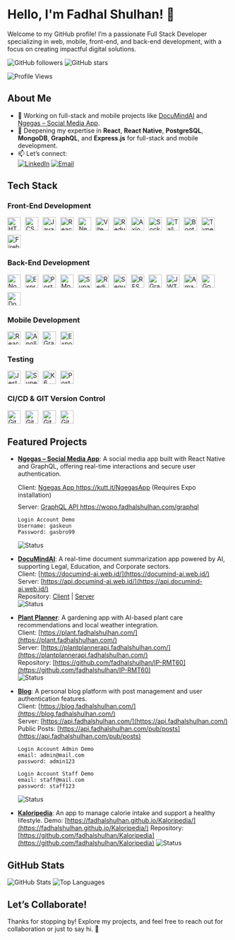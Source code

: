 # Hello, I'm Fadhal Shulhan! 👋

Welcome to my GitHub profile! I’m a passionate Full Stack Developer specializing in web, mobile, front-end, and back-end development, with a focus on creating impactful digital solutions.

![GitHub followers](https://img.shields.io/github/followers/fadhalshulhan?label=Followers&style=social) ![GitHub stars](https://img.shields.io/github/stars/fadhalshulhan?label=Stars&style=social)

![Profile Views](https://komarev.com/ghpvc/?username=fadhalshulhan&style=for-the-badge)

## About Me

- 🔭 Working on full-stack and mobile projects like [DocuMindAI](https://documind-ai.web.id/) and [Ngegas – Social Media App](https://kutt.it/NgegasApp).
- 🌱 Deepening my expertise in **React**, **React Native**, **PostgreSQL**, **MongoDB**, **GraphQL**, and **Express.js** for full-stack and mobile development.
- 📫 Let’s connect:  
  [![LinkedIn](https://img.shields.io/badge/linkedin-%230077B5.svg?style=for-the-badge&logo=linkedin&logoColor=white)](https://www.linkedin.com/in/fadhalshulhan) [![Email](https://img.shields.io/badge/Gmail-D14836?style=for-the-badge&logo=gmail&logoColor=white)](mailto:fadhalshulhan@gmail.com)

## Tech Stack

### Front-End Development

<div style="display: flex; flex-wrap: wrap; gap: 10px; margin-bottom: 20px;">
  <img style="height: 30px; width: auto; margin: 0;" src="https://img.shields.io/badge/html5-%23E34F26.svg?style=for-the-badge&logo=html5&logoColor=white" alt="HTML5">
  <img style="height: 30px; width: auto; margin: 0;" src="https://img.shields.io/badge/css3-%231572B6.svg?style=for-the-badge&logo=css3&logoColor=white" alt="CSS3">
  <img style="height: 30px; width: auto; margin: 0;" src="https://img.shields.io/badge/javascript-%23323330.svg?style=for-the-badge&logo=javascript&logoColor=%23F7DF1E" alt="JavaScript">
  <img style="height: 30px; width: auto; margin: 0;" src="https://img.shields.io/badge/react-%2320232a.svg?style=for-the-badge&logo=react&logoColor=%2361DAFB" alt="React">
  <img style="height: 30px; width: auto; margin: 0;" src="https://img.shields.io/badge/Next.js-000000?style=for-the-badge&logo=next.js&logoColor=white" alt="Next.js">
  <img style="height: 30px; width: auto; margin: 0;" src="https://img.shields.io/badge/vite-%23646CFF.svg?style=for-the-badge&logo=vite&logoColor=white" alt="Vite">
  <img style="height: 30px; width: auto; margin: 0;" src="https://img.shields.io/badge/redux-%23764abc.svg?style=for-the-badge&logo=redux&logoColor=white" alt="Redux">
  <img style="height: 30px; width: auto; margin: 0;" src="https://img.shields.io/badge/axios-5A29E4?style-for-the-badge&logo=axios&logoColor=white" alt="Axios">
  <img style="height: 30px; width: auto; margin: 0;" src="https://img.shields.io/badge/Socket.io-black?style=for-the-badge&logo=socket.io&badgeColor=010101" alt="Socket.io">
  <img style="height: 30px; width: auto; margin: 0;" src="https://img.shields.io/badge/tailwindcss-%2338B2AC.svg?style=for-the-badge&logo=tailwind-css&logoColor=white" alt="TailwindCSS">
  <img style="height: 30px; width: auto; margin: 0;" src="https://img.shields.io/badge/bootstrap-%238511FA.svg?style=for-the-badge&logo=bootstrap&logoColor=white" alt="Bootstrap">
  <img style="height: 30px; width: auto; margin: 0;" src="https://img.shields.io/badge/typescript-%23007ACC.svg?style=for-the-badge&logo=typescript&logoColor=white" alt="TypeScript">
  <img style="height: 30px; width: auto; margin: 0;" src="https://img.shields.io/badge/firebase-%23FFCA28.svg?style=for-the-badge&logo=firebase&logoColor=black" alt="Firebase">
</div>

### Back-End Development

<div style="display: flex; flex-wrap: wrap; gap: 10px; margin-bottom: 20px;">
  <img style="height: 30px; width: auto; margin: 0;" src="https://img.shields.io/badge/node.js-6DA55F?style=for-the-badge&logo=node.js&logoColor=white" alt="NodeJS">
  <img style="height: 30px; width: auto; margin: 0;" src="https://img.shields.io/badge/express.js-%23404d59.svg?style=for-the-badge&logo=express&logoColor=%2361DAFB" alt="Express.js">
  <img style="height: 30px; width: auto; margin: 0;" src="https://img.shields.io/badge/postgres-%23316192.svg?style=for-the-badge&logo=postgresql&logoColor=white" alt="PostgresSQL">
  <img style="height: 30px; width: auto; margin: 0;" src="https://img.shields.io/badge/MongoDB-%234ea94b.svg?style=for-the-badge&logo=mongodb&logoColor=white" alt="MongoDB NoSQL">
  <img style="height: 30px; width: auto; margin: 0;" src="https://img.shields.io/badge/Supabase-3ECF8E?style=for-the-badge&logo=supabase&logoColor=white" alt="Supabase">
  <img style="height: 30px; width: auto; margin: 0;" src="https://img.shields.io/badge/redis-%23DC382D.svg?style=for-the-badge&logo=redis&logoColor=white" alt="Redis">
  <img style="height: 30px; width: auto; margin: 0;" src="https://img.shields.io/badge/Sequelize-52B0E7?style=for-the-badge&logo=sequelize&logoColor=white" alt="Sequelize">
  <img style="height: 30px; width: auto; margin: 0;" src="https://img.shields.io/badge/RESTful_API-005571?style=for-the-badge&logo=rest&logoColor=white" alt="RESTful API">
  <img style="height: 30px; width: auto; margin: 0;" src="https://img.shields.io/badge/GraphQL-E10098?style=for-the-badge&logo=graphql&logoColor=white" alt="GraphQL">
  <img style="height: 30px; width: auto; margin: 0;" src="https://img.shields.io/badge/JWT-000000?style=for-the-badge&logo=json-web-tokens&logoColor=white" alt="JWT">
  <img style="height: 30px; width: auto; margin: 0;" src="https://img.shields.io/badge/Amazon_EC2-FF9900?style=for-the-badge&logo=amazon-ec2&logoColor=white" alt="Amazon EC2">
  <img style="height: 30px; width: auto; margin: 0;" src="https://img.shields.io/badge/Google_Cloud_CE-4285F4?style=for-the-badge&logo=google-cloud&logoColor=white" alt="Google Cloud CE">
  <img style="height: 30px; width: auto; margin: 0;" src="https://img.shields.io/badge/docker-%230db7ed.svg?style=for-the-badge&logo=docker&logoColor=white" alt="Docker">
</div>

### Mobile Development

<div style="display: flex; flex-wrap: wrap; gap: 10px; margin-bottom: 20px;">
  <img style="height: 30px; width: auto; margin: 0;" src="https://img.shields.io/badge/react_native-%2320232a.svg?style=for-the-badge&logo=react&logoColor=%2361DAFB" alt="React Native">
  <img style="height: 30px; width: auto; margin: 0;" src="https://img.shields.io/badge/Apollo-311C87?style=for-the-badge&logo=apollo-graphql&logoColor=white" alt="Apollo">
  <img style="height: 30px; width: auto; margin: 0;" src="https://img.shields.io/badge/GraphQL-E10098?style=for-the-badge&logo=graphql&logoColor=white" alt="GraphQL">
  <img style="height: 30px; width: auto; margin: 0;" src="https://img.shields.io/badge/EXPO-1C1E24?style=for-the-badge&logo=expo&logoColor=#D04A37" alt="Expo">
</div>

### Testing

<div style="display: flex; flex-wrap: wrap; gap: 10px; margin-bottom: 20px;">
  <img style="height: 30px; width: auto; margin: 0;" src="https://img.shields.io/badge/Jest-C21325?style=for-the-badge&logo=jest&logoColor=white" alt="Jest">
  <img style="height: 30px; width: auto; margin: 0;" src="https://img.shields.io/badge/SuperTest-000000?style=for-the-badge&logo=supertest&logoColor=white" alt="SuperTest">
  <img style="height: 30px; width: auto; margin: 0;" src="https://img.shields.io/badge/k6-00C7B7?style=for-the-badge&logo=k6&logoColor=white" alt="K6">
  <img style="height: 30px; width: auto; margin: 0;" src="https://img.shields.io/badge/Postman-FF6C37?style=for-the-badge&logo=postman&logoColor=white" alt="Postman">
</div>

### CI/CD & GIT Version Control

<div style="display: flex; flex-wrap: wrap; gap: 10px; margin-bottom: 20px;">
  <img style="height: 30px; width: auto; margin: 0;" src="https://img.shields.io/badge/github-%23121011.svg?style=for-the-badge&logo=github&logoColor=white" alt="GitHub">
  <img style="height: 30px; width: auto; margin: 0;" src="https://img.shields.io/badge/gitlab-%23181717.svg?style=for-the-badge&logo=gitlab&logoColor=white" alt="GitLab">
  <img style="height: 30px; width: auto; margin: 0;" src="https://img.shields.io/badge/GitHub_Actions-2088FF?style=for-the-badge&logo=github-actions&logoColor=white" alt="GitHub Actions">
  <img style="height: 30px; width: auto; margin: 0;" src="https://img.shields.io/badge/GitLab_CI/CD-FC6D26?style=for-the-badge&logo=gitlab&logoColor=white" alt="GitLab CI/CD">
</div>

## Featured Projects

- **[Ngegas – Social Media App](https://kutt.it/NgegasApp)**: A social media app built with React Native and GraphQL, offering real-time interactions and secure user authentication.
  <div style="margin-bottom: 10px;">Client: <a href="https://kutt.it/NgegasApp">Ngegas App https://kutt.it/NgegasApp</a> (Requires Expo installation)</div>  
  <div style="margin-bottom: 10px;">Server: <a href="https://wopo.fadhalshulhan.com/graphql">GraphQL API https://wopo.fadhalshulhan.com/graphql</a></div>

  ```
  Login Account Demo
  Username: gaskeun
  Password: gasbro99
  ```

  ![Status](https://img.shields.io/badge/Status-Completed-green?style=for-the-badge)

- **[DocuMindAI](https://documind-ai.web.id/)**: A real-time document summarization app powered by AI, supporting Legal, Education, and Corporate sectors.  
  Client: [https://documind-ai.web.id/](https://documind-ai.web.id/)  
  Server: [https://api.documind-ai.web.id/](https://api.documind-ai.web.id/)  
  Repository: [Client](https://github.com/DocuMindTechAI/DocuMindAI/tree/main/client/DocuMindAI) | [Server](https://github.com/DocuMindTechAI/DocuMindAI/tree/main/server)  
  ![Status](https://img.shields.io/badge/Status-Completed-green?style=for-the-badge)

- **[Plant Planner](https://plant.fadhalshulhan.com/)**: A gardening app with AI-based plant care recommendations and local weather integration.  
  Client: [https://plant.fadhalshulhan.com/](https://plant.fadhalshulhan.com/)  
  Server: [https://plantplannerapi.fadhalshulhan.com/](https://plantplannerapi.fadhalshulhan.com/)  
  Repository: [https://github.com/fadhalshulhan/IP-RMT60](https://github.com/fadhalshulhan/IP-RMT60)  
  ![Status](https://img.shields.io/badge/Status-Completed-green?style=for-the-badge)

- **[Blog](https://blog.fadhalshulhan.com/)**: A personal blog platform with post management and user authentication features.  
   Client: [https://blog.fadhalshulhan.com/](https://blog.fadhalshulhan.com/)  
   Server: [https://api.fadhalshulhan.com/](https://api.fadhalshulhan.com/)  
   Public Posts: [https://api.fadhalshulhan.com/pub/posts](https://api.fadhalshulhan.com/pub/posts)

  ```
  Login Account Admin Demo
  email: admin@mail.com
  password: admin123
  ```

  ```
  Login Account Staff Demo
  email: staff@mail.com
  password: staff123
  ```

  ![Status](https://img.shields.io/badge/Status-Completed-green?style-for-the-badge)

- **[Kaloripedia](https://fadhalshulhan.github.io/Kaloripedia/)**: An app to manage calorie intake and support a healthy lifestyle.
  Demo: [https://fadhalshulhan.github.io/Kaloripedia/](https://fadhalshulhan.github.io/Kaloripedia/)
  Repository: [https://github.com/fadhalshulhan/Kaloripedia](https://github.com/fadhalshulhan/Kaloripedia)
  ![Status](https://img.shields.io/badge/Status-Completed-green?style-for-the-badge)

## GitHub Stats

![GitHub Stats](https://github-readme-stats.vercel.app/api?username=fadhalshulhan&show_icons=true&theme=radical)
![Top Languages](https://github-readme-stats.vercel.app/api/top-langs/?username=fadhalshulhan&layout=compact&theme=radical)

## Let’s Collaborate!

Thanks for stopping by! Explore my projects, and feel free to reach out for collaboration or just to say hi. 🚀
